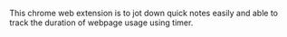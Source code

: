 This chrome web extension is to jot down quick notes easily and able to track the duration of webpage usage using timer.
